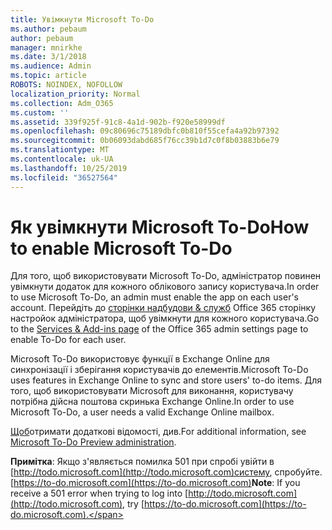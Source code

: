 ```yaml
---
title: Увімкнути Microsoft To-Do
ms.author: pebaum
author: pebaum
manager: mnirkhe
ms.date: 3/1/2018
ms.audience: Admin
ms.topic: article
ROBOTS: NOINDEX, NOFOLLOW
localization_priority: Normal
ms.collection: Adm_O365
ms.custom: ''
ms.assetid: 339f925f-91c8-4a1d-902b-f920e58999df
ms.openlocfilehash: 09c80696c75189dbfc0b810f55cefa4a92b97392
ms.sourcegitcommit: 0b06093dabd685f76cc39b1d7c0f8b03883b6e79
ms.translationtype: MT
ms.contentlocale: uk-UA
ms.lasthandoff: 10/25/2019
ms.locfileid: "36527564"
---
```

# <a name="how-to-enable-microsoft-to-do"></a><span data-ttu-id="2a963-102">Як увімкнути Microsoft To-Do</span><span class="sxs-lookup"><span data-stu-id="2a963-102">How to enable Microsoft To-Do</span></span>

<span data-ttu-id="2a963-103">Для того, щоб використовувати Microsoft To-Do, адміністратор повинен увімкнути додаток для кожного облікового запису користувача.</span><span class="sxs-lookup"><span data-stu-id="2a963-103">In order to use Microsoft To-Do, an admin must enable the app on each user's account.</span></span> <span data-ttu-id="2a963-104">Перейдіть до [сторінки надбудови &amp; служб](https://portal.office.com/adminportal/home#/Settings/ServicesAndAddIns) Office 365 сторінку настройок адміністратора, щоб увімкнути для кожного користувача.</span><span class="sxs-lookup"><span data-stu-id="2a963-104">Go to the [Services &amp; Add-ins page](https://portal.office.com/adminportal/home#/Settings/ServicesAndAddIns) of the Office 365 admin settings page to enable To-Do for each user.</span></span> 
  
<span data-ttu-id="2a963-105">Microsoft To-Do використовує функції в Exchange Online для синхронізації і зберігання користувачів до елементів.</span><span class="sxs-lookup"><span data-stu-id="2a963-105">Microsoft To-Do uses features in Exchange Online to sync and store users' to-do items.</span></span> <span data-ttu-id="2a963-106">Для того, щоб використовувати Microsoft для виконання, користувачу потрібна дійсна поштова скринька Exchange Online.</span><span class="sxs-lookup"><span data-stu-id="2a963-106">In order to use Microsoft To-Do, a user needs a valid Exchange Online mailbox.</span></span>
  
<span data-ttu-id="2a963-107">[Щоб](https://support.office.com/article/490c1a8c-2333-4952-8125-841afadb9620.aspx)отримати додаткові відомості, див.</span><span class="sxs-lookup"><span data-stu-id="2a963-107">For additional information, see [Microsoft To-Do Preview administration](https://support.office.com/article/490c1a8c-2333-4952-8125-841afadb9620.aspx).</span></span>
  
 <span data-ttu-id="2a963-108">**Примітка**: Якщо з'являється помилка 501 при спробі увійти в [http://todo.microsoft.com](http://todo.microsoft.com)систему, спробуйте. [https://to-do.microsoft.com](https://to-do.microsoft.com)</span><span class="sxs-lookup"><span data-stu-id="2a963-108">**Note**: If you receive a 501 error when trying to log into [http://todo.microsoft.com](http://todo.microsoft.com), try [https://to-do.microsoft.com](https://to-do.microsoft.com).</span></span>
  


